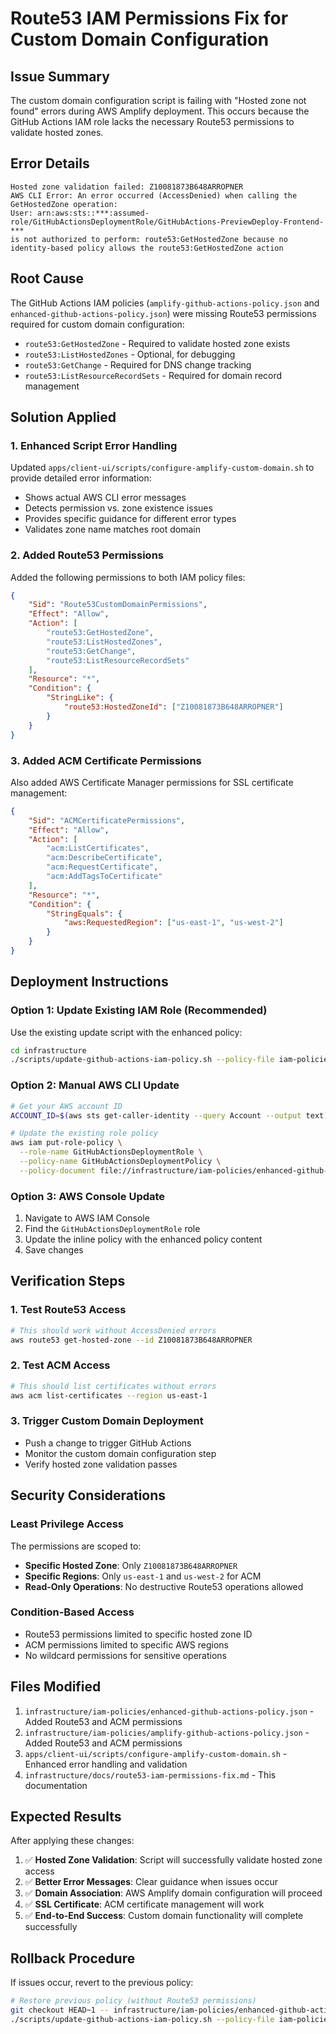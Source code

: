 # Route53 IAM Permissions Fix for Custom Domain Configuration

## Issue Summary

The custom domain configuration script is failing with "Hosted zone not found" errors during AWS Amplify
deployment. This occurs because the GitHub Actions IAM role lacks the necessary Route53 permissions to
validate hosted zones.

## Error Details

```text
Hosted zone validation failed: Z10081873B648ARROPNER
AWS CLI Error: An error occurred (AccessDenied) when calling the GetHostedZone operation:
User: arn:aws:sts::***:assumed-role/GitHubActionsDeploymentRole/GitHubActions-PreviewDeploy-Frontend-***
is not authorized to perform: route53:GetHostedZone because no identity-based policy allows the route53:GetHostedZone action
```

## Root Cause

The GitHub Actions IAM policies (`amplify-github-actions-policy.json` and
`enhanced-github-actions-policy.json`) were missing Route53 permissions required for custom domain
configuration:

- `route53:GetHostedZone` - Required to validate hosted zone exists
- `route53:ListHostedZones` - Optional, for debugging
- `route53:GetChange` - Required for DNS change tracking
- `route53:ListResourceRecordSets` - Required for domain record management

## Solution Applied

### 1. Enhanced Script Error Handling

Updated `apps/client-ui/scripts/configure-amplify-custom-domain.sh` to provide detailed error information:

- Shows actual AWS CLI error messages
- Detects permission vs. zone existence issues
- Provides specific guidance for different error types
- Validates zone name matches root domain

### 2. Added Route53 Permissions

Added the following permissions to both IAM policy files:

```json
{
	"Sid": "Route53CustomDomainPermissions",
	"Effect": "Allow",
	"Action": [
		"route53:GetHostedZone",
		"route53:ListHostedZones",
		"route53:GetChange",
		"route53:ListResourceRecordSets"
	],
	"Resource": "*",
	"Condition": {
		"StringLike": {
			"route53:HostedZoneId": ["Z10081873B648ARROPNER"]
		}
	}
}
```

### 3. Added ACM Certificate Permissions

Also added AWS Certificate Manager permissions for SSL certificate management:

```json
{
	"Sid": "ACMCertificatePermissions",
	"Effect": "Allow",
	"Action": [
		"acm:ListCertificates",
		"acm:DescribeCertificate",
		"acm:RequestCertificate",
		"acm:AddTagsToCertificate"
	],
	"Resource": "*",
	"Condition": {
		"StringEquals": {
			"aws:RequestedRegion": ["us-east-1", "us-west-2"]
		}
	}
}
```

## Deployment Instructions

### Option 1: Update Existing IAM Role (Recommended)

Use the existing update script with the enhanced policy:

```bash
cd infrastructure
./scripts/update-github-actions-iam-policy.sh --policy-file iam-policies/enhanced-github-actions-policy.json
```

### Option 2: Manual AWS CLI Update

```bash
# Get your AWS account ID
ACCOUNT_ID=$(aws sts get-caller-identity --query Account --output text)

# Update the existing role policy
aws iam put-role-policy \
  --role-name GitHubActionsDeploymentRole \
  --policy-name GitHubActionsDeploymentPolicy \
  --policy-document file://infrastructure/iam-policies/enhanced-github-actions-policy.json
```

### Option 3: AWS Console Update

1. Navigate to AWS IAM Console
2. Find the `GitHubActionsDeploymentRole` role
3. Update the inline policy with the enhanced policy content
4. Save changes

## Verification Steps

### 1. Test Route53 Access

```bash
# This should work without AccessDenied errors
aws route53 get-hosted-zone --id Z10081873B648ARROPNER
```

### 2. Test ACM Access

```bash
# This should list certificates without errors
aws acm list-certificates --region us-east-1
```

### 3. Trigger Custom Domain Deployment

- Push a change to trigger GitHub Actions
- Monitor the custom domain configuration step
- Verify hosted zone validation passes

## Security Considerations

### Least Privilege Access

The permissions are scoped to:

- **Specific Hosted Zone**: Only `Z10081873B648ARROPNER`
- **Specific Regions**: Only `us-east-1` and `us-west-2` for ACM
- **Read-Only Operations**: No destructive Route53 operations allowed

### Condition-Based Access

- Route53 permissions limited to specific hosted zone ID
- ACM permissions limited to specific AWS regions
- No wildcard permissions for sensitive operations

## Files Modified

1. `infrastructure/iam-policies/enhanced-github-actions-policy.json` - Added Route53 and ACM permissions
2. `infrastructure/iam-policies/amplify-github-actions-policy.json` - Added Route53 and ACM permissions
3. `apps/client-ui/scripts/configure-amplify-custom-domain.sh` - Enhanced error handling and validation
4. `infrastructure/docs/route53-iam-permissions-fix.md` - This documentation

## Expected Results

After applying these changes:

1. ✅ **Hosted Zone Validation**: Script will successfully validate hosted zone access
2. ✅ **Better Error Messages**: Clear guidance when issues occur
3. ✅ **Domain Association**: AWS Amplify domain configuration will proceed
4. ✅ **SSL Certificate**: ACM certificate management will work
5. ✅ **End-to-End Success**: Custom domain functionality will complete successfully

## Rollback Procedure

If issues occur, revert to the previous policy:

```bash
# Restore previous policy (without Route53 permissions)
git checkout HEAD~1 -- infrastructure/iam-policies/enhanced-github-actions-policy.json
./scripts/update-github-actions-iam-policy.sh --policy-file iam-policies/enhanced-github-actions-policy.json
```
